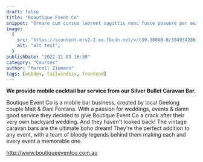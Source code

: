 ```yaml
---
draft: false
title: "Booutique Event Co"
snippet: "Ornare cum cursus laoreet sagittis nunc fusce posuere per euismod dis vehicula a, semper fames lacus maecenas dictumst pulvinar neque enim non potenti. Torquent hac sociosqu eleifend potenti."
image:
  {
    src: "https://scontent-mrs2-2.xx.fbcdn.net/v/t39.30808-6/304934286_773032664082288_1379613354402602088_n.jpg?_nc_cat=110&ccb=1-7&_nc_sid=5f2048&_nc_ohc=M6QPZtt0BEIAX_m0MF4&_nc_oc=AQnBxetVrWINlthh6MybPqR2rRLAbdhG7988ZBBzfL7WSNmoY20eWh8sqIFgAVkE8Uw&_nc_ht=scontent-mrs2-2.xx&oh=00_AfARDpbm8JWTcUQwxjsdB8UPtiORSYa--kt1yewdHi4fHQ&oe=65F9C66B",
    alt: "alt text",
  }
publishDate: "2022-11-09 16:39"
category: "Courses"
author: "Marcell Ziemann"
tags: [webdev, tailwindcss, frontend]
---
```


**We provide mobile cocktail bar service from our Silver Bullet Caravan Bar.**

Boutique Event Co is a mobile bar business, created by local Geelong couple Matt & Dani Fontana. With a passion for weddings, events & damn good service they decided to give Boutique Event Co a crack after their very own backyard wedding. And they haven't looked back! The vintage caravan bars are the ultimate boho dream! They're the perfect addition to any event, with a team of bloody legends behind them making each and every event a memorable one.

http://www.boutiqueeventco.com.au
